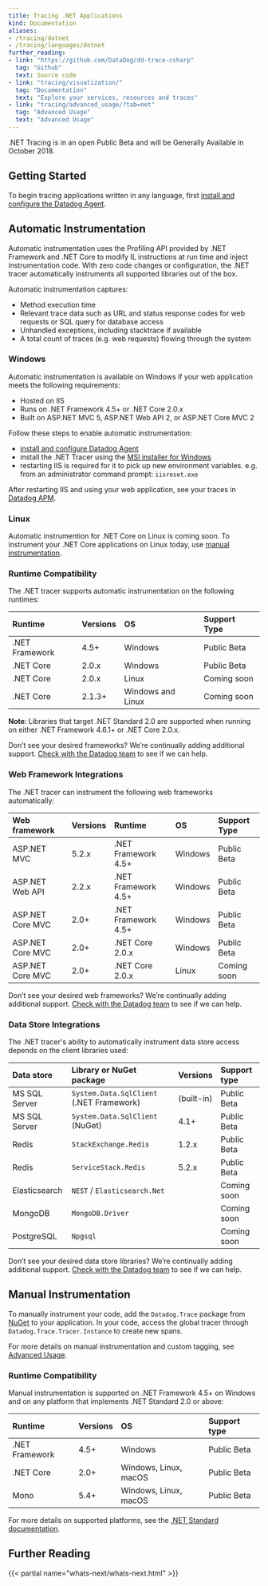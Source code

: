 ```yaml
---
title: Tracing .NET Applications
kind: Documentation
aliases:
- /tracing/dotnet
- /tracing/languages/dotnet
further_reading:
- link: "https://github.com/DataDog/dd-trace-csharp"
  tag: "Github"
  text: Source code
- link: "tracing/visualization/"
  tag: "Documentation"
  text: "Explore your services, resources and traces"
- link: "tracing/advanced_usage/?tab=net"
  tag: "Advanced Usage"
  text: "Advanced Usage"
---
```


<div class="alert alert-warning">
.NET Tracing is in an open Public Beta and will be Generally Available in October 2018.
</div>

## Getting Started

To begin tracing applications written in any language, first [install and configure the Datadog Agent][1].

## Automatic Instrumentation

Automatic instrumentation uses the Profiling API provided by .NET Framework and .NET Core to modify IL instructions at run time and inject instrumentation code. With zero code changes or configuration, the .NET tracer automatically instruments all supported libraries out of the box.

Automatic instrumentation captures:

* Method execution time
* Relevant trace data such as URL and status response codes for web requests or SQL query for database access
* Unhandled exceptions, including stacktrace if available
* A total count of traces (e.g. web requests) flowing through the system

### Windows

Automatic instrumentation is available on Windows if your web application meets the following requirements:

* Hosted on IIS
* Runs on .NET Framework 4.5+ or .NET Core 2.0.x
* Built on ASP.NET MVC 5, ASP.NET Web API 2, or ASP.NET Core MVC 2

Follow these steps to enable automatic instrumentation:

* [install and configure Datadog Agent][1]
* install the .NET Tracer using the [MSI installer for Windows][3]
* restarting IIS is required for it to pick up new environment variables. e.g. from an administrator command prompt: `iisreset.exe`

After restarting IIS and using your web application, see your traces in [Datadog APM][7].

### Linux

Automatic instrumention for .NET Core on Linux is coming soon. To instrument your .NET Core applications on Linux today, use [manual instrumentation][8].

### Runtime Compatibility

The .NET tracer supports automatic instrumentation on the following runtimes:

| Runtime        | Versions | OS                | Support Type      |
| :------------- | :------- | :---------------- | :---------------- |
| .NET Framework | 4.5+     | Windows           | Public Beta       |
| .NET Core      | 2.0.x    | Windows           | Public Beta       |
| .NET Core      | 2.0.x    | Linux             | Coming soon       |
| .NET Core      | 2.1.3+   | Windows and Linux | Coming soon       |

**Note**: Libraries that target .NET Standard 2.0 are supported when running on either .NET Framework 4.6.1+ or .NET Core 2.0.x.

Don’t see your desired frameworks? We’re continually adding additional support. [Check with the Datadog team][5] to see if we can help.

### Web Framework Integrations

The .NET tracer can instrument the following web frameworks automatically:

| Web framework    | Versions | Runtime             | OS      | Support Type      |
| :--------------- | :------- | :------------------ | :------ | :---------------- |
| ASP.NET MVC      | 5.2.x    | .NET Framework 4.5+ | Windows | Public Beta       |
| ASP.NET Web API  | 2.2.x    | .NET Framework 4.5+ | Windows | Public Beta       |
| ASP.NET Core MVC | 2.0+     | .NET Framework 4.5+ | Windows | Public Beta       |
| ASP.NET Core MVC | 2.0+     | .NET Core 2.0.x     | Windows | Public Beta       |
| ASP.NET Core MVC | 2.0+     | .NET Core 2.0.x     | Linux   | Coming soon       |

Don’t see your desired web frameworks? We’re continually adding additional support. [Check with the Datadog team][5] to see if we can help.

### Data Store Integrations

The .NET tracer's ability to automatically instrument data store access depends on the client libraries used:

| Data store    | Library or NuGet package                          | Versions   | Support type    |
| :---------    | :------------------------------------------------ | :-------   | :-------------- |
| MS SQL Server | `System.Data.SqlClient` (.NET Framework)          | (built-in) | Public Beta     |
| MS SQL Server | `System.Data.SqlClient` (NuGet)                   | 4.1+       | Public Beta     |
| Redis         | `StackExchange.Redis`                             | 1.2.x      | Public Beta     |
| Redis         | `ServiceStack.Redis`                              | 5.2.x      | Public Beta     |
| Elasticsearch | `NEST` / `Elasticsearch.Net`                      |            | Coming soon     |
| MongoDB       | `MongoDB.Driver`                                  |            | Coming soon     |
| PostgreSQL    | `Npgsql`                                          |            | Coming soon     |

Don’t see your desired data store libraries? We’re continually adding additional support. [Check with the Datadog team][5] to see if we can help.

## Manual Instrumentation

To manually instrument your code, add the `Datadog.Trace` package from [NuGet][4] to your application. In your code, access the global tracer through `Datadog.Trace.Tracer.Instance` to create new spans.

For more details on manual instrumentation and custom tagging, see [Advanced Usage][2].

### Runtime Compatibility

Manual instrumentation is supported on .NET Framework 4.5+ on Windows and on any platform that implements .NET Standard 2.0 or above:

| Runtime        | Versions | OS                    | Support type |
| :------------- | :------- | :-------------------- | :----------- |
| .NET Framework | 4.5+     | Windows               | Public Beta  |
| .NET Core      | 2.0+     | Windows, Linux, macOS | Public Beta  |
| Mono           | 5.4+     | Windows, Linux, macOS | Public Beta  |

For more details on supported platforms, see the [.NET Standard documentation][6].

## Further Reading

{{< partial name="whats-next/whats-next.html" >}}

[1]: https://docs.datadoghq.com/tracing/setup
[2]: /tracing/advanced_usage/?tab=net
[3]: https://github.com/DataDog/dd-trace-csharp/releases
[4]: https://www.nuget.org/packages/Datadog.Trace/
[5]: /help
[6]: https://docs.microsoft.com/en-us/dotnet/standard/net-standard#net-implementation-support
[7]: https://app.datadoghq.com/apm
[8]: #manual-instrumentation